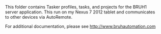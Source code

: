 This folder contains Tasker profiles, tasks, and projects for the BRUH1 server application. This run on my Nexus 7 2012 tablet and communicates to other devices via AutoRemote. 

For additional documentation, please see http://www.bruhautomation.com